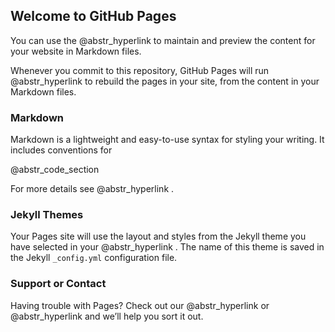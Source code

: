 ## Welcome to GitHub Pages

You can use the @abstr_hyperlink to maintain and preview the content for your website in Markdown files.

Whenever you commit to this repository, GitHub Pages will run @abstr_hyperlink to rebuild the pages in your site, from the content in your Markdown files.

### Markdown

Markdown is a lightweight and easy-to-use syntax for styling your writing. It includes conventions for

@abstr_code_section 

For more details see @abstr_hyperlink .

### Jekyll Themes

Your Pages site will use the layout and styles from the Jekyll theme you have selected in your @abstr_hyperlink . The name of this theme is saved in the Jekyll `_config.yml` configuration file.

### Support or Contact

Having trouble with Pages? Check out our @abstr_hyperlink or @abstr_hyperlink and we’ll help you sort it out.
